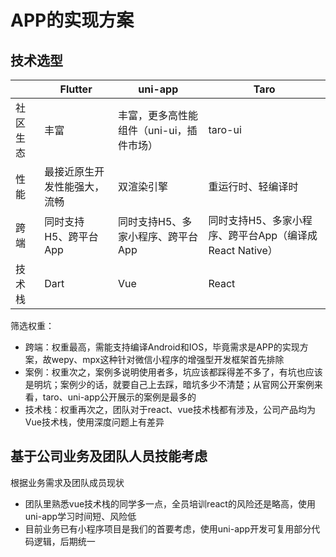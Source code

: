 # APP的实现方案

## 技术选型

|          | Flutter                      | **uni-app**                              | Taro                                                     |
| -------- | ---------------------------- | ---------------------------------------- | -------------------------------------------------------- |
| 社区生态 | 丰富                         | 丰富，更多高性能组件（uni-ui，插件市场） | taro-ui                                                  |
| 性能     | 最接近原生开发性能强大，流畅 | 双渲染引擎                               | 重运行时、轻编译时                                       |
| 跨端     | 同时支持H5、跨平台App        | 同时支持H5、多家小程序、跨平台App        | 同时支持H5、多家小程序、跨平台App（编译成 React Native） |
| 技术栈   | Dart                         | Vue                                      | React                                                    |

筛选权重：

- 跨端：权重最高，需能支持编译Android和IOS，毕竟需求是APP的实现方案，故wepy、mpx这种针对微信小程序的增强型开发框架首先排除
- 案例：权重次之，案例多说明使用者多，坑应该都踩得差不多了，有坑也应该是明坑；案例少的话，就要自己上去踩，暗坑多少不清楚；从官网公开案例来看，taro、uni-app公开展示的案例是最多的
- 技术栈：权重再次之，团队对于react、vue技术栈都有涉及，公司产品均为Vue技术栈，使用深度问题上有差异

## 基于公司业务及团队人员技能考虑

根据业务需求及团队成员现状

- 团队里熟悉vue技术栈的同学多一点，全员培训react的风险还是略高，使用uni-app学习时间短、风险低
- 目前业务已有小程序项目是我们的首要考虑，使用uni-app开发可复用部分代码逻辑，后期统一